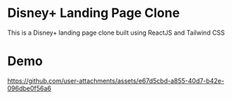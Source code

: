 # Disney+ Landing Page Clone

This is a Disney+ landing page clone built using ReactJS and Tailwind CSS

# Demo

https://github.com/user-attachments/assets/e67d5cbd-a855-40d7-b42e-096dbe0f56a6
